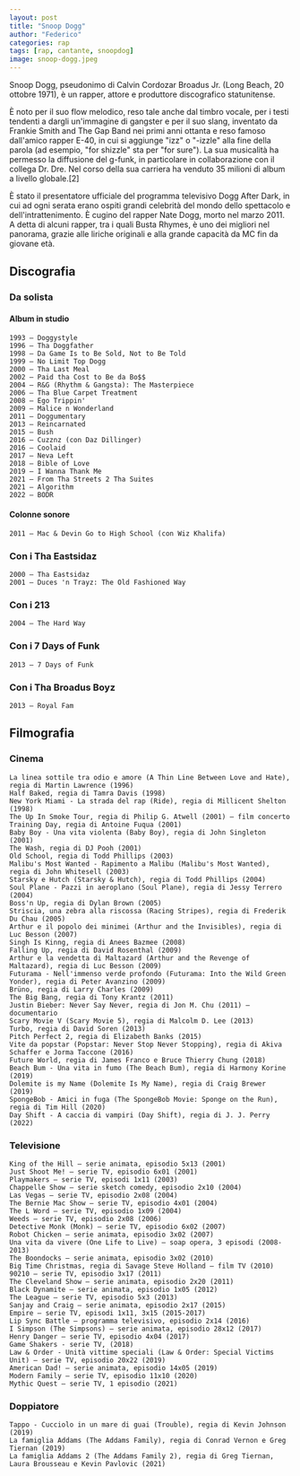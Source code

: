 ```yaml
---
layout: post
title: "Snoop Dogg"
author: "Federico"
categories: rap
tags: [rap, cantante, snoopdog]
image: snoop-dogg.jpeg
---
```


Snoop Dogg, pseudonimo di Calvin Cordozar Broadus Jr. (Long Beach, 20 ottobre 1971), è un rapper, attore e produttore discografico statunitense.

È noto per il suo flow melodico, reso tale anche dal timbro vocale, per i testi tendenti a dargli un'immagine di gangster e per il suo slang, inventato da Frankie Smith and The Gap Band nei primi anni ottanta e reso famoso dall'amico rapper E-40, in cui si aggiunge "izz" o "-izzle" alla fine della parola (ad esempio, "for shizzle" sta per "for sure"). La sua musicalità ha permesso la diffusione del g-funk, in particolare in collaborazione con il collega Dr. Dre. Nel corso della sua carriera ha venduto 35 milioni di album a livello globale.[2]

È stato il presentatore ufficiale del programma televisivo Dogg After Dark, in cui ad ogni serata erano ospiti grandi celebrità del mondo dello spettacolo e dell'intrattenimento. È cugino del rapper Nate Dogg, morto nel marzo 2011. A detta di alcuni rapper, tra i quali Busta Rhymes, è uno dei migliori nel panorama, grazie alle liriche originali e alla grande capacità da MC fin da giovane età.

## Discografia

### Da solista

#### Album in studio

    1993 – Doggystyle
    1996 – Tha Doggfather
    1998 – Da Game Is to Be Sold, Not to Be Told
    1999 – No Limit Top Dogg
    2000 – Tha Last Meal
    2002 – Paid tha Cost to Be da Bo$$
    2004 – R&G (Rhythm & Gangsta): The Masterpiece
    2006 – Tha Blue Carpet Treatment
    2008 – Ego Trippin'
    2009 – Malice n Wonderland
    2011 – Doggumentary
    2013 – Reincarnated
    2015 – Bush
    2016 – Cuzznz (con Daz Dillinger)
    2016 – Coolaid
    2017 – Neva Left
    2018 – Bible of Love
    2019 – I Wanna Thank Me
    2021 – From Tha Streets 2 Tha Suites
    2021 – Algorithm
    2022 – BODR

#### Colonne sonore

    2011 – Mac & Devin Go to High School (con Wiz Khalifa)

### Con i Tha Eastsidaz

    2000 – Tha Eastsidaz
    2001 – Duces 'n Trayz: The Old Fashioned Way

### Con i 213

    2004 – The Hard Way

### Con i 7 Days of Funk

    2013 – 7 Days of Funk

### Con i Tha Broadus Boyz

    2013 – Royal Fam

## Filmografia

### Cinema

    La linea sottile tra odio e amore (A Thin Line Between Love and Hate), regia di Martin Lawrence (1996)
    Half Baked, regia di Tamra Davis (1998)
    New York Miami - La strada del rap (Ride), regia di Millicent Shelton (1998)
    The Up In Smoke Tour, regia di Philip G. Atwell (2001) – film concerto
    Training Day, regia di Antoine Fuqua (2001)
    Baby Boy - Una vita violenta (Baby Boy), regia di John Singleton (2001)
    The Wash, regia di DJ Pooh (2001)
    Old School, regia di Todd Phillips (2003)
    Malibu's Most Wanted - Rapimento a Malibu (Malibu's Most Wanted), regia di John Whitesell (2003)
    Starsky e Hutch (Starsky & Hutch), regia di Todd Phillips (2004)
    Soul Plane - Pazzi in aeroplano (Soul Plane), regia di Jessy Terrero (2004)
    Boss'n Up, regia di Dylan Brown (2005)
    Striscia, una zebra alla riscossa (Racing Stripes), regia di Frederik Du Chau (2005)
    Arthur e il popolo dei minimei (Arthur and the Invisibles), regia di Luc Besson (2007)
    Singh Is Kinng, regia di Anees Bazmee (2008)
    Falling Up, regia di David Rosenthal (2009)
    Arthur e la vendetta di Maltazard (Arthur and the Revenge of Maltazard), regia di Luc Besson (2009)
    Futurama - Nell'immenso verde profondo (Futurama: Into the Wild Green Yonder), regia di Peter Avanzino (2009)
    Brüno, regia di Larry Charles (2009)
    The Big Bang, regia di Tony Krantz (2011)
    Justin Bieber: Never Say Never, regia di Jon M. Chu (2011) – documentario
    Scary Movie V (Scary Movie 5), regia di Malcolm D. Lee (2013)
    Turbo, regia di David Soren (2013)
    Pitch Perfect 2, regia di Elizabeth Banks (2015)
    Vite da popstar (Popstar: Never Stop Never Stopping), regia di Akiva Schaffer e Jorma Taccone (2016)
    Future World, regia di James Franco e Bruce Thierry Chung (2018)
    Beach Bum - Una vita in fumo (The Beach Bum), regia di Harmony Korine (2019)
    Dolemite is my Name (Dolemite Is My Name), regia di Craig Brewer (2019)
    SpongeBob - Amici in fuga (The SpongeBob Movie: Sponge on the Run), regia di Tim Hill (2020)
    Day Shift - A caccia di vampiri (Day Shift), regia di J. J. Perry (2022)

### Televisione

    King of the Hill – serie animata, episodio 5x13 (2001)
    Just Shoot Me! – serie TV, episodio 6x01 (2001)
    Playmakers – serie TV, episodi 1x11 (2003)
    Chappelle Show – serie sketch comedy, episodio 2x10 (2004)
    Las Vegas – serie TV, episodio 2x08 (2004)
    The Bernie Mac Show – serie TV, episodio 4x01 (2004)
    The L Word – serie TV, episodio 1x09 (2004)
    Weeds – serie TV, episodio 2x08 (2006)
    Detective Monk (Monk) – serie TV, episodio 6x02 (2007)
    Robot Chicken – serie animata, episodio 3x02 (2007)
    Una vita da vivere (One Life to Live) – soap opera, 3 episodi (2008-2013)
    The Boondocks – serie animata, episodio 3x02 (2010)
    Big Time Christmas, regia di Savage Steve Holland – film TV (2010)
    90210 – serie TV, episodio 3x17 (2011)
    The Cleveland Show – serie animata, episodio 2x20 (2011)
    Black Dynamite – serie animata, episodio 1x05 (2012)
    The League – serie TV, episodio 5x3 (2013)
    Sanjay and Craig – serie animata, episodio 2x17 (2015)
    Empire – serie TV, episodi 1x11, 3x15 (2015-2017)
    Lip Sync Battle – programma televisivo, episodio 2x14 (2016)
    I Simpson (The Simpsons) – serie animata, episodio 28x12 (2017)
    Henry Danger – serie TV, episodio 4x04 (2017)
    Game Shakers - serie TV, (2018)
    Law & Order - Unità vittime speciali (Law & Order: Special Victims Unit) – serie TV, episodio 20x22 (2019)
    American Dad! – serie animata, episodio 14x05 (2019)
    Modern Family – serie TV, episodio 11x10 (2020)
    Mythic Quest – serie TV, 1 episodio (2021)

### Doppiatore

    Tappo - Cucciolo in un mare di guai (Trouble), regia di Kevin Johnson (2019)
    La famiglia Addams (The Addams Family), regia di Conrad Vernon e Greg Tiernan (2019)
    La famiglia Addams 2 (The Addams Family 2), regia di Greg Tiernan, Laura Brousseau e Kevin Pavlovic (2021)
